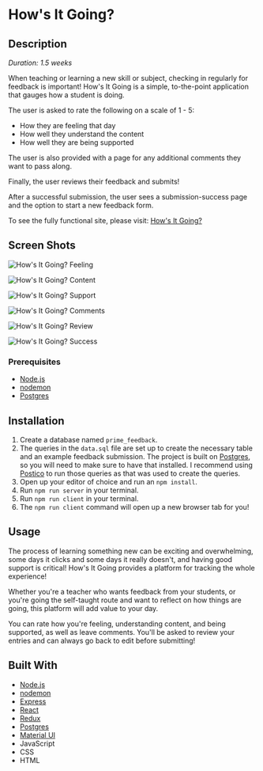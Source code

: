 # How's It Going?

## Description

_Duration: 1.5 weeks_

When teaching or learning a new skill or subject, checking in regularly for feedback is important! How's It Going is a simple, to-the-point application that gauges how a student is doing.

The user is asked to rate the following on a scale of 1 - 5:

- How they are feeling that day
- How well they understand the content
- How well they are being supported

The user is also provided with a page for any additional comments they want to pass along.

Finally, the user reviews their feedback and submits!

After a successful submission, the user sees a submission-success page and the option to start a new feedback form.

To see the fully functional site, please visit: [How's It Going?](https://shielded-shelf-86602.herokuapp.com/#/)

## Screen Shots

![How's It Going? Feeling](public/images/feeling_screenshot.jpg)

![How's It Going? Content](public/images/content_screenshot.jpg)

![How's It Going? Support](public/images/support_screenshot.jpg)

![How's It Going? Comments](public/images/comments_screenshot.jpg)

![How's It Going? Review](public/images/review_screenshot.jpg)

![How's It Going? Success](public/images/success_screenshot.jpg)

### Prerequisites

- [Node.js](https://nodejs.org/en/)
- [nodemon](https://nodemon.io/)
- [Postgres](https://www.postgresql.org/download/)

## Installation

1. Create a database named `prime_feedback`.
2. The queries in the `data.sql` file are set up to create the necessary table and an example feedback submission. The project is built on [Postgres](https://www.postgresql.org/download/), so you will need to make sure to have that installed. I recommend using [Postico](https://eggerapps.at/postico/) to run those queries as that was used to create the queries.
3. Open up your editor of choice and run an `npm install`.
4. Run `npm run server` in your terminal.
5. Run `npm run client` in your terminal.
6. The `npm run client` command will open up a new browser tab for you!

## Usage

The process of learning something new can be exciting and overwhelming, some days it clicks and some days it really doesn't, and having good support is critical! How's It Going provides a platform for tracking the whole experience!

Whether you're a teacher who wants feedback from your students, or you're going the self-taught route and want to reflect on how things are going, this platform will add value to your day. 

You can rate how you're feeling, understanding content, and being supported, as well as leave comments. You'll be asked to review your entries and can always go back to edit before submitting!

## Built With

- [Node.js](https://nodejs.org/en/)
- [nodemon](https://nodemon.io/)
- [Express](https://expressjs.com/)
- [React](https://reactjs.org/)
- [Redux](https://redux.js.org/)
- [Postgres](https://www.postgresql.org/download/)
- [Material UI](https://mui.com/)
- JavaScript
- CSS
- HTML



